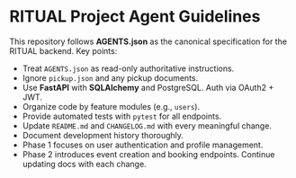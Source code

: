 # RITUAL Project Agent Guidelines

This repository follows **AGENTS.json** as the canonical specification for the RITUAL backend. Key points:

- Treat `AGENTS.json` as read-only authoritative instructions.
- Ignore `pickup.json` and any pickup documents.
- Use **FastAPI** with **SQLAlchemy** and PostgreSQL. Auth via OAuth2 + JWT.
- Organize code by feature modules (e.g., `users`).
- Provide automated tests with `pytest` for all endpoints.
- Update `README.md` and `CHANGELOG.md` with every meaningful change.
- Document development history thoroughly.
- Phase 1 focuses on user authentication and profile management.
- Phase 2 introduces event creation and booking endpoints. Continue updating docs with each change.

